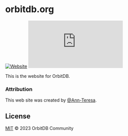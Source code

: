 # orbitdb.org

[![Website](https://img.shields.io/website?url=https%3A%2F%2Forbitdb.org)](https://orbitdb.org)
[![Matrix](https://img.shields.io/matrix/orbit-db%3Amatrix.org)](https://app.element.io/#/room/#orbit-db:matrix.org)

This is the website for OrbitDB.

### Attribution

This web site was created by [@Ann-Teresa](https://www.github.com/Ann-Teresa).

## License

[MIT](LICENSE) © 2023 OrbitDB Community
